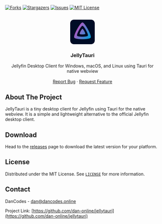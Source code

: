 [![Forks][forks-shield]][forks-url]
[![Stargazers][stars-shield]][stars-url]
[![Issues][issues-shield]][issues-url]
[![MIT License][license-shield]][license-url]

<br />
<div align="center">
  <a href="https://github.com/dan-online/jellytauri">
    <img src="public/jellyfin.png" alt="Logo" width="80" height="80">
  </a>

<h3 align="center">JellyTauri</h3>

  <p align="center">
    Jellyfin Desktop Client for Windows, macOS, and Linux using Tauri for native webview
    <!-- <br /> -->
    <!-- <a href="https://github.com/dan-online/jellytauri"><strong>Explore the docs »</strong></a> -->
    <br />
    <br />
    <a href="https://github.com/dan-online/jellytauri/issues">Report Bug</a>
    ·
    <a href="https://github.com/dan-online/jellytauri/issues">Request Feature</a>
  </p>
</div>

## About The Project

JellyTauri is a tiny desktop client for Jellyfin using Tauri for the native webview. It is a simple and lightweight alternative to the official Jellyfin desktop client.

## Download

Head to the [releases](https://github.com/dan-online/jellytauri/releases) page to download the latest version for your platform.

## License

Distributed under the MIT License. See [`LICENSE`](LICENSE) for more information.

## Contact

DanCodes - <dan@dancodes.online>

Project Link: [https://github.com/dan-online/jellytauri](https://github.com/dan-online/jellytauri)

[contributors-shield]: https://img.shields.io/github/contributors/dan-online/jellytauri.svg?style=for-the-badge
[contributors-url]: https://github.com/dan-online/jellytauri/graphs/contributors
[forks-shield]: https://img.shields.io/github/forks/dan-online/jellytauri.svg?style=for-the-badge
[forks-url]: https://github.com/dan-online/jellytauri/network/members
[stars-shield]: https://img.shields.io/github/stars/dan-online/jellytauri.svg?style=for-the-badge
[stars-url]: https://github.com/dan-online/jellytauri/stargazers
[issues-shield]: https://img.shields.io/github/issues/dan-online/jellytauri.svg?style=for-the-badge
[issues-url]: https://github.com/dan-online/jellytauri/issues
[license-shield]: https://img.shields.io/github/license/dan-online/jellytauri.svg?style=for-the-badge
[license-url]: https://github.com/dan-online/jellytauri/blob/master/LICENSE.txt
